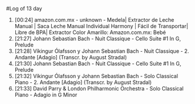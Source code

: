 #Log of 13 day

1. [00:24] amazon.com.mx - unknown - Medela| Extractor de Leche Manual | Saca Leche Manual Individual Harmony | Fácil de Transportar| Libre de BPA| Extractor Color Amarillo: Amazon.com.mx: Bebé
1. [21:27] Johann Sebastian Bach - Nuit Classique - Cello Suite #1 In G, Prelude
1. [21:28] Víkingur Ólafsson y Johann Sebastian Bach - Nuit Classique - 2. Andante [Adagio] (Transcr. by August Stradal)
1. [21:30] Johann Sebastian Bach - Nuit Classique - Cello Suite #1 In G, Prelude
1. [21:32] Víkingur Ólafsson y Johann Sebastian Bach - Solo Classical Piano - 2. Andante [Adagio] (Transcr. by August Stradal)
1. [21:33] David Parry & London Philharmonic Orchestra - Solo Classical Piano - Adagio in G Minor
